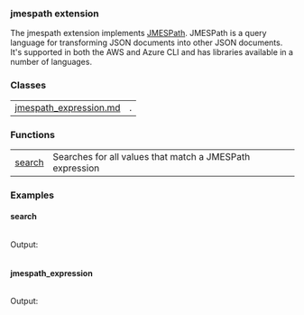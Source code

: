 ### jmespath extension

The jmespath extension implements [JMESPath](https://jmespath.org/). JMESPath is a query language 
for transforming JSON documents into other JSON documents.
It's supported in both the AWS and Azure CLI and has libraries available in a number of languages.

### Classes
<table border="0">
  <tr>
    <td><a href="jmespath_expression.md">jmespath_expression.md</a></td>
    <td>.</td> 
  </tr>
</table>

### Functions

<table border="0">
  <tr>
    <td><a href="search.md">search</a></td>
    <td>Searches for all values that match a JMESPath expression</td> 
  </tr>
</table>
    
### Examples

#### search

```c++
```
Output:
```
```

#### jmespath_expression

```c++
```
Output:
```
```

